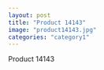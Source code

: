 ```yaml
---
layout: post
title: "Product 14143"
image: "product14143.jpg"
categories: "category1"
---
```

Product 14143

